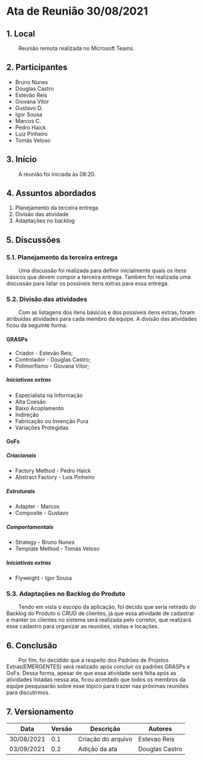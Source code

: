 # Ata de Reunião 30/08/2021
## 1. Local
&emsp;&emsp; Reunião remota realizada no Microsoft Teams.

## 2. Participantes
 - Bruno Nunes
 - Douglas Castro
 - Estevão Reis
 - Giovana Vitor
 - Gustavo D.
 - Igor Sousa
 - Marcos C.
 - Pedro Haick
 - Luiz Pinheiro
 - Tomás Veloso
  
## 3. Início
 &emsp;&emsp; A reunião foi iniciada às 08:20.

## 4. Assuntos abordados
 1. Planejamento da terceira entrega
 2. Divisão das atividade
 3. Adaptações no backlog
## 5. Discussões
### 5.1. Planejamento da terceira entrega
 &emsp;&emsp; Uma discussão foi realizada para definir inicialmente quais os itens básicos que devem compor a terceira entrega. Também foi realizada uma discussão para listar os possíveis itens extras para essa entrega.

### 5.2. Divisão das atividades
  &emsp;&emsp; Com as listagens dos itens básicos e dos possíveis itens extras, foram atribuídas atividades para cada membro da equipe. A divisão das atividades ficou da seguinte forma:

#### GRASPs

  - Criador - Estevão Reis;
  - Controlador - Douglas Castro;
  - Polimorfismo - Giovana Vitor;

##### Iniciativas extras
  - Especialista na Informação
  - Alta Coesão
  - Baixo Acoplamento
  - Indireção
  - Fabricação ou Invenção Pura
  - Variações Protegidas

#### GoFs

##### Criacionais
  - Factory Method - Pedro Haick
  - Abstract Factory - Luis Pinheiro

##### Estruturais
  - Adapter - Marcos
  - Composite - Gustavo

##### Comportamentais
  - Strategy - Bruno Nunes
  - Template Method - Tomás Veloso
  
##### Iniciativas extras
  - Flyweight - Igor Sousa
### 5.3. Adaptações no Backlog do Produto
  &emsp;&emsp; Tendo em vista o escopo da aplicação, foi decido que seria retirado do Backlog do Produto o CRUD de clientes, já que essa atividade de cadastrar e manter os clientes no sistema será realizada pelo corretor, que realizará esse cadastro para organizar as reuniões, visitas e locações.

## 6. Conclusão
  &emsp;&emsp; Por fim, foi decidido que a respeito dos Padrões de Projetos Extras(EMERGENTES) será realizado após concluir os padrões GRASPs e GoFs. Dessa forma, apesar de que essa atividade será feita após as atividades listadas nessa ata, ficou acordado que todos os membros da equipe  pesquisarão  sobre esse tópico para trazer nas próximas reuniões para discutirmos.

## 7. Versionamento

| Data       | Versão | Descrição         | Autores       |
| ---------- | ------ | ----------------- | ------------- |
| 30/08/2021 | 0.1    | Criação do arquivo| Estevao Reis  |
| 03/09/2021 | 0.2    | Adição da ata | Douglas Castro  |